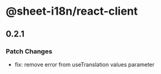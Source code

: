 # @sheet-i18n/react-client

## 0.2.1

### Patch Changes

- fix: remove error from useTranslation values parameter
